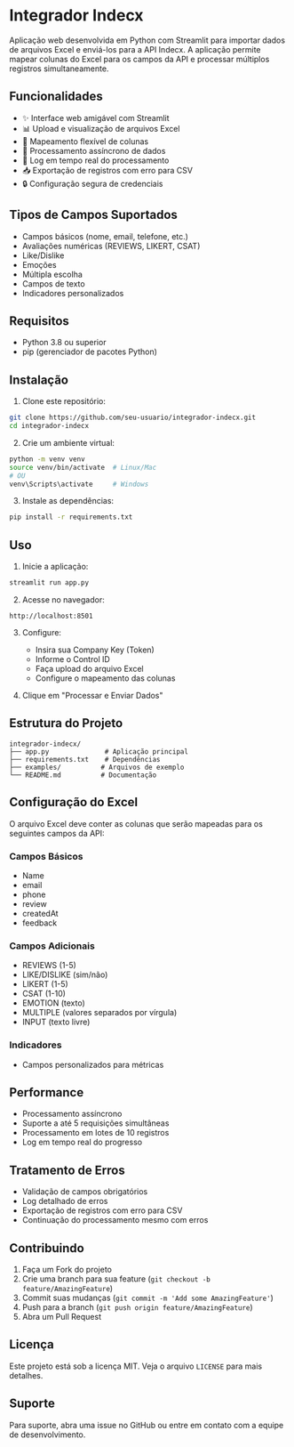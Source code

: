 # Integrador Indecx

Aplicação web desenvolvida em Python com Streamlit para importar dados de arquivos Excel e enviá-los para a API Indecx. A aplicação permite mapear colunas do Excel para os campos da API e processar múltiplos registros simultaneamente.

## Funcionalidades

- ✨ Interface web amigável com Streamlit
- 📊 Upload e visualização de arquivos Excel
- 🔄 Mapeamento flexível de colunas
- 🚀 Processamento assíncrono de dados
- 📝 Log em tempo real do processamento
- 📥 Exportação de registros com erro para CSV
- 🔒 Configuração segura de credenciais

## Tipos de Campos Suportados

- Campos básicos (nome, email, telefone, etc.)
- Avaliações numéricas (REVIEWS, LIKERT, CSAT)
- Like/Dislike
- Emoções
- Múltipla escolha
- Campos de texto
- Indicadores personalizados

## Requisitos

- Python 3.8 ou superior
- pip (gerenciador de pacotes Python)

## Instalação

1. Clone este repositório:
```bash
git clone https://github.com/seu-usuario/integrador-indecx.git
cd integrador-indecx
```

2. Crie um ambiente virtual:
```bash
python -m venv venv
source venv/bin/activate  # Linux/Mac
# OU
venv\Scripts\activate     # Windows
```

3. Instale as dependências:
```bash
pip install -r requirements.txt
```

## Uso

1. Inicie a aplicação:
```bash
streamlit run app.py
```

2. Acesse no navegador:
```
http://localhost:8501
```

3. Configure:
   - Insira sua Company Key (Token)
   - Informe o Control ID
   - Faça upload do arquivo Excel
   - Configure o mapeamento das colunas

4. Clique em "Processar e Enviar Dados"

## Estrutura do Projeto

```
integrador-indecx/
├── app.py              # Aplicação principal
├── requirements.txt    # Dependências
├── examples/          # Arquivos de exemplo
└── README.md          # Documentação
```

## Configuração do Excel

O arquivo Excel deve conter as colunas que serão mapeadas para os seguintes campos da API:

### Campos Básicos
- Name
- email
- phone
- review
- createdAt
- feedback

### Campos Adicionais
- REVIEWS (1-5)
- LIKE/DISLIKE (sim/não)
- LIKERT (1-5)
- CSAT (1-10)
- EMOTION (texto)
- MULTIPLE (valores separados por vírgula)
- INPUT (texto livre)

### Indicadores
- Campos personalizados para métricas

## Performance

- Processamento assíncrono
- Suporte a até 5 requisições simultâneas
- Processamento em lotes de 10 registros
- Log em tempo real do progresso

## Tratamento de Erros

- Validação de campos obrigatórios
- Log detalhado de erros
- Exportação de registros com erro para CSV
- Continuação do processamento mesmo com erros

## Contribuindo

1. Faça um Fork do projeto
2. Crie uma branch para sua feature (`git checkout -b feature/AmazingFeature`)
3. Commit suas mudanças (`git commit -m 'Add some AmazingFeature'`)
4. Push para a branch (`git push origin feature/AmazingFeature`)
5. Abra um Pull Request

## Licença

Este projeto está sob a licença MIT. Veja o arquivo `LICENSE` para mais detalhes.

## Suporte

Para suporte, abra uma issue no GitHub ou entre em contato com a equipe de desenvolvimento. 